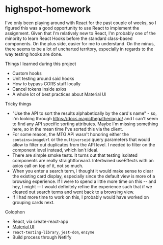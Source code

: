 # highspot-homework

I've only been playing around with React for the past couple of weeks, so I figured this was a good opportunity to use React to implement the assignment. Given that I'm relatively new to React, I'm probably one of the minority to learn React Hooks before the standard class-based components. On the plus side, easier for me to understand. On the minus, there seems to be a lot of uncharted territory, especially in regards to the way testing hooks are done.

Things I learned during this project
- Custom hooks
- Unit testing around said hooks
- How to bypass CORS stuff locally
- Cancel tokens inside axios
- A whole lot of best practices about Material UI

Tricky things
 - "Use the API to sort the results alphabetically by the card's name" - so, I'm looking through https://docs.magicthegathering.io/ and I can't seem to find any API specific sorting attributes. Maybe I'm missing something here, so in the mean time I've sorted this via the client.
 - For some reason, the MTG API wasn't honoring either the `contains=imageUrl` or the `multiverseid` query parameters that would allow to filter out duplicates from the API level. I needed to filter on the component level instead, which isn't ideal.
 - There are simple smoke tests. It turns out that testing isolated components are really straightforward. Intertwined useEffects with an axios call on top of it, not so much.  
 - When you enter a search term, I thought it would make sense to clear the existing card display, especially since the default view is more of a browsing experience. If I were to spend a little more time on this -- and hey, I might -- I would definitely refine the experience such that if we cleared out search terms and went back to a browsing view.
 - If I had more time to work on this, I probably would have worked on grouping cards next.

Colophon
 - React, via create-react-app
 - [Material UI](https://material-ui.com/)
 - `react-testing-library`, `jest-dom`, `enzyme`
 - Build process through Netlify
